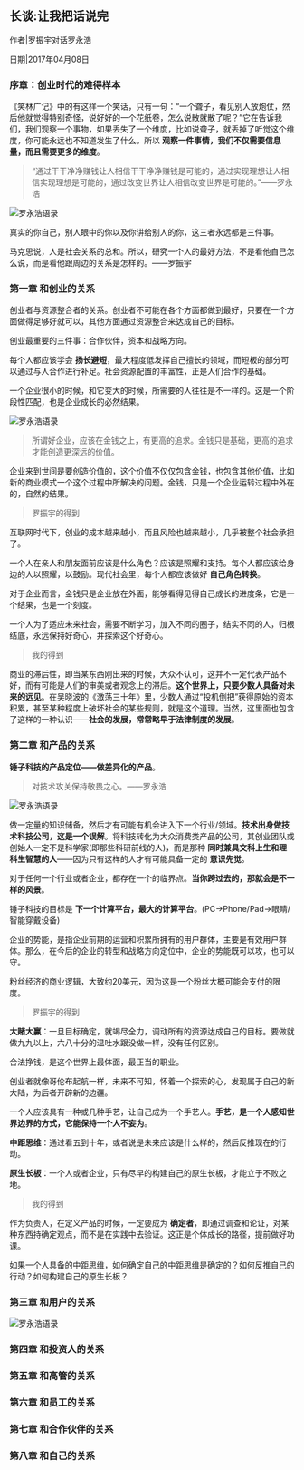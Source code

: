 ## 长谈:让我把话说完

作者|罗振宇对话罗永浩

日期|2017年04月08日

### 序章：创业时代的难得样本

《笑林广记》中的有这样一个笑话，只有一句：“一个聋子，看见别人放炮仗，然后他就觉得特别奇怪，说好好的一个花纸卷，怎么说散就散了呢？”它在告诉我们，我们观察一个事物，如果丢失了一个维度，比如说聋子，就丢掉了听觉这个维度，你可能永远也不知道发生了什么。所以 **观察一件事情，我们不仅需要信息量，而且需要更多的维度**。

> “通过干干净净赚钱让人相信干干净净赚钱是可能的，通过实现理想让人相信实现理想是可能的，通过改变世界让人相信改变世界是可能的。”——罗永浩

![罗永浩语录](http://on64c9tla.bkt.clouddn.com/Reads/luoyulu01.png)

真实的你自己，别人眼中的你以及你讲给别人的你，这三者永远都是三件事。

马克思说，人是社会关系的总和。所以，研究一个人的最好方法，不是看他自己怎么说，而是看他跟周边的关系是怎样的。——罗振宇

### 第一章 和创业的关系

创业者与资源整合者的关系。创业者不可能在各个方面都做到最好，只要在一个方面做得足够好就可以，其他方面通过资源整合来达成自己的目标。

创业最重要的三件事：合作伙伴，资本和战略方向。

每个人都应该学会 **扬长避短**，最大程度低发挥自己擅长的领域，而短板的部分可以通过与人合作进行补足。社会资源配置的丰富性，正是人们合作的基础。

一个企业很小的时候，和它变大的时候，所需要的人往往是不一样的。这是一个阶段性匹配，也是企业成长的必然结果。

![罗永浩语录](http://on64c9tla.bkt.clouddn.com/Reads/luoyulu02.png)

> 所谓好企业，应该在金钱之上，有更高的追求。金钱只是基础，更高的追求才能创造更深远的价值。

企业来到世间是要创造价值的，这个价值不仅仅包含金钱，也包含其他价值，比如新的商业模式一个这个过程中所解决的问题。金钱，只是一个企业运转过程中外在的，自然的结果。

> 罗振宇的得到

互联网时代下，创业的成本越来越小，而且风险也越来越小，几乎被整个社会承担了。

一个人在亲人和朋友面前应该是什么角色？应该是照耀和支持。每个人都应该给身边的人以照耀，以鼓励。现代社会里，每个人都应该做好 **自己角色转换**。

对于企业而言，金钱只是企业放在外面，能够看得见得自己成长的进度条，它是一个结果，也是一个刻度。

一个人为了适应未来社会，需要不断学习，加入不同的圈子，结实不同的人，归根结底，永远保持好奇心，并探索这个好奇心。

> 我的得到

商业的滞后性，即当某东西刚出来的时候，大众不认可，这并不一定代表产品不好，而有可能是人们的审美或者观念上的滞后。**这个世界上，只要少数人具备对未来的远见**。在吴晓波的《激荡三十年》里，少数人通过“投机倒把”获得原始的资本积累，甚至某种程度上破坏社会的某些规则，就是这个道理。当然，这里面也包含了这样的一种认识——**社会的发展，常常略早于法律制度的发展**。

### 第二章 和产品的关系

**锤子科技的产品定位——做差异化的产品**。

> 对技术攻关保持敬畏之心。——罗永浩

![罗永浩语录](http://on64c9tla.bkt.clouddn.com/Reads/luoyulu03.png)

做一定量的知识储备，然后才有可能有机会进入下一个行业/领域。**技术出身做技术科技公司，这是一个误解**。将科技转化为大众消费类产品的公司，其创业团队或创始人一定不是科学家(即那些科研前线的人)，而是那种 **同时兼具文科上生和理科生智慧的人**——因为只有这样的人才有可能具备一定的 **意识先觉**。

对于任何一个行业或者企业，都存在一个的临界点。**当你跨过去的，那就会是不一样的风景**。

锤子科技的目标是 **下一个计算平台，最大的计算平台**。(PC->Phone/Pad->眼睛/智能穿戴设备)

企业的势能，是指企业前期的运营和积累所拥有的用户群体，主要是有效用户群体。那么，在今后的企业的转型和战略方向定位中，企业的势能既可以攻，也可以守。

粉丝经济的商业逻辑，大致约20美元，因为这是一个粉丝大概可能会支付的限度。

> 罗振宇的得到

**大赌大赢**：一旦目标确定，就竭尽全力，调动所有的资源达成自己的目标。要做就做九九以上，六八十分的温吐水跟没做一样，没有任何区别。

合法挣钱，是这个世界上最体面，最正当的职业。

创业者就像哥伦布起航一样，未来不可知，怀着一个探索的心，发现属于自己的新大陆，为后者开辟新的边疆。

一个人应该具有一种或几种手艺，让自己成为一个手艺人。**手艺，是一个人感知世界边界的方式，它能保持一个人不妄为**。

**中距思维**：通过看五到十年，或者说是未来应该是什么样的，然后反推现在的行动。

**原生长板**：一个人或者企业，只有尽早的构建自己的原生长板，才能立于不败之地。

> 我的得到

作为负责人，在定义产品的时候，一定要成为 **确定者**，即通过调查和论证，对某种东西持确定观点，而不是在实践中去验证。这正是个体成长的路径，提前做好功课。

如果一个人具备的中距思维，如何确定自己的中距思维是确定的？如何反推自己的行动？如何构建自己的原生长板？

### 第三章 和用户的关系

![罗永浩语录](http://on64c9tla.bkt.clouddn.com/Reads/luoyulu03.png)



### 第四章 和投资人的关系



### 第五章 和高管的关系

### 第六章 和员工的关系



### 第七章 和合作伙伴的关系

### 第八章 和自己的关系
